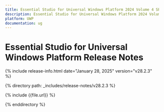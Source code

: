 ```yaml
---
title: Essential Studio for Universal Windows Platform 2024 Volume 4 SP Release Release Notes  
description: Essential Studio for Universal Windows Platform 2024 Volume 4 SP Release Release Notes  
platform: UWP
documentation: ug
---
```


# Essential Studio for Universal Windows Platform  Release Notes  

{% include release-info.html date="January 28, 2025"  version="v28.2.3" %} 

{% directory path: _includes/release-notes/v28.2.3 %}

{% include {{file.url}} %}

{% enddirectory %}